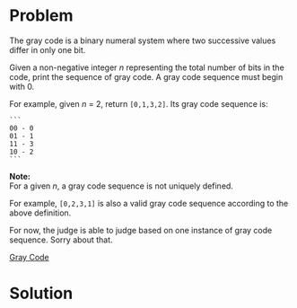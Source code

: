 
# Problem

The gray code is a binary numeral system where two successive values differ in
only one bit.

Given a non-negative integer _n_ representing the total number of bits in the
code, print the sequence of gray code. A gray code sequence must begin with 0.

For example, given _n_ = 2, return `[0,1,3,2]`. Its gray code sequence is:

    ```
    00 - 0
    01 - 1
    11 - 3
    10 - 2
    ```

**Note:**  
For a given _n_, a gray code sequence is not uniquely defined.

For example, `[0,2,3,1]` is also a valid gray code sequence according to the
above definition.

For now, the judge is able to judge based on one instance of gray code
sequence. Sorry about that.



[Gray Code](https://leetcode.com/problems/gray-code)

# Solution




